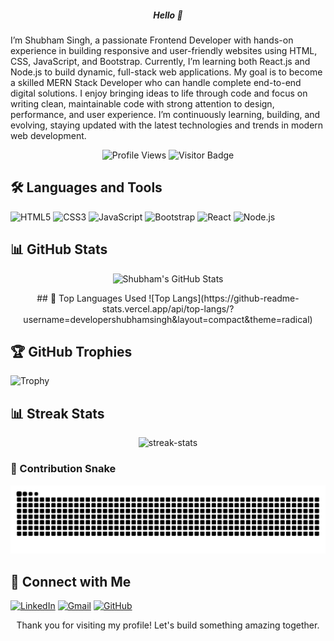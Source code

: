 <h5 align="center"> Hello 👋</h5>
<p>I’m Shubham Singh, a passionate Frontend Developer with hands-on experience in building responsive and user-friendly websites using HTML, CSS, JavaScript, and Bootstrap. Currently, I’m learning both React.js and Node.js to build dynamic, full-stack web applications. My goal is to become a skilled MERN Stack Developer who can handle complete end-to-end digital solutions. I enjoy bringing ideas to life through code and focus on writing clean, maintainable code with strong attention to design, performance, and user experience. I’m continuously learning, building, and evolving, staying updated with the latest technologies and trends in modern web development.</p>

<p align="center">
  <img src="https://komarev.com/ghpvc/?username=developershubhamsingh&label=Profile%20views&color=ff69b4&style=flat-square" alt="Profile Views" />
  <img src="https://visitor-badge.laobi.icu/badge?page_id=developershubhamsingh" alt="Visitor Badge" />
</p>

## 🛠️ Languages and Tools
![HTML5](https://img.shields.io/badge/HTML5-orange?style=flat&logo=html5)
![CSS3](https://img.shields.io/badge/CSS3-blue?style=flat&logo=css3)
![JavaScript](https://img.shields.io/badge/JavaScript-yellow?style=flat&logo=javascript)
![Bootstrap](https://img.shields.io/badge/Bootstrap-purple?style=flat&logo=bootstrap)
![React](https://img.shields.io/badge/React-blue?style=flat&logo=react)
![Node.js](https://img.shields.io/badge/Node.js-green?style=flat&logo=node.js)

## 📊 GitHub Stats
<p  align="center">
  <img src="https://github-readme-stats.vercel.app/api?username=developershubhamsingh&show_icons=true&theme=tokyonight" alt="Shubham's GitHub Stats" />
</p>
<p  align="center">
 ## 🔰 Top Languages Used
![Top Langs](https://github-readme-stats.vercel.app/api/top-langs/?username=developershubhamsingh&layout=compact&theme=radical)
 </p> 
 
 ## 🏆 GitHub Trophies
![Trophy](https://github-profile-trophy.vercel.app/?username=developershubhamsingh&theme=radical&column=4&margin-w=10&margin-h=15)

## 📊 Streak Stats
 <p align="center">
  <img src="https://github-readme-streak-stats.herokuapp.com/?user=developershubhamsingh&" alt="streak-stats" />
</p>

### 🐍 Contribution Snake
![Snake animation](https://raw.githubusercontent.com/developershubhamsingh/developershubhamsingh/gh-pages/snake.svg)


## 🔰 Connect with Me
  [![LinkedIn](https://img.shields.io/badge/-LinkedIn-blue?style=flat&logo=Linkedin&logoColor=white)](https://linkedin.com/in/YOUR-LINKEDIN-ID)
  [![Gmail](https://img.shields.io/badge/-Gmail-red?style=flat&logo=gmail&logoColor=white)](mailto:yourmail@gmail.com)
  [![GitHub](https://img.shields.io/badge/-GitHub-black?style=flat&logo=github&logoColor=white)](https://github.com/developershubhamsingh)

 <p align="center">
  Thank you for visiting my profile! Let's build something amazing together.
</p>

 
 
 

